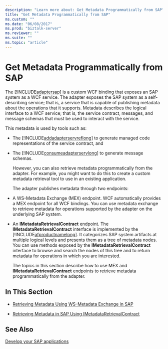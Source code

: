 ```yaml
---
description: "Learn more about: Get Metadata Programmatically from SAP"
title: "Get Metadata Programmatically from SAP"
ms.custom: ""
ms.date: "06/08/2017"
ms.prod: "biztalk-server"
ms.reviewer: ""
ms.suite: ""
ms.topic: "article"
---
```

# Get Metadata Programmatically from SAP
The [!INCLUDE[adaptersap](../../includes/adaptersap-md.md)] is a custom WCF binding that exposes an SAP system as a WCF service. The adapter exposes the SAP system as a self-describing service; that is, a service that is capable of publishing metadata about the operations that it supports. Metadata describes the logical interface to a WCF service; that is, the service contract, messages, and message schemas that must be used to interact with the service.  
  
 This metadata is used by tools such as:  
  
- The [!INCLUDE[addadapterservreflong](../../includes/addadapterservreflong-md.md)] to generate managed code representations of the service contract, and  
  
- The [!INCLUDE[consumeadapterservlong](../../includes/consumeadapterservlong-md.md)] to generate message schemas.  
  
  However, you can also retrieve metadata programmatically from the adapter. For example, you might want to do this to create a custom metadata retrieval tool to use in an existing application.  
  
  The adapter publishes metadata through two endpoints:  
  
- A WS-Metadata Exchange (MEX) endpoint. WCF automatically provides a MEX endpoint for all WCF bindings. You can use metadata exchange to retrieve metadata for operations supported by the adapter on the underlying SAP system.  
  
- An **IMetadataRetrievalContract** endpoint. The **IMetadataRetrievalContract** interface is implemented by the [!INCLUDE[afproductnamelong](../../includes/afproductnamelong-md.md)]. It categorizes SAP system artifacts at multiple logical levels and presents them as a tree of metadata nodes. You can use methods exposed by the **IMetadataRetrievalContract** interface to browse and search the nodes of this tree and to return metadata for operations in which you are interested.  
  
  The topics in this section describe how to use MEX and **IMetadataRetrievalContract** endpoints to retrieve metadata programmatically from the adapter.  
  
## In This Section  
  
-   [Retrieving Metadata Using WS-Metadata Exchange in SAP](../../adapters-and-accelerators/adapter-sap/get-metadata-using-ws-metadata-exchange-in-sap.md)  
  
-   [Retrieving Metadata in SAP Using IMetadataRetrievalContract](../../adapters-and-accelerators/adapter-sap/get-metadata-in-sap-using-imetadataretrievalcontract.md)  
  
## See Also  
[Develop your SAP applications](../../adapters-and-accelerators/adapter-sap/develop-your-sap-applications.md)
